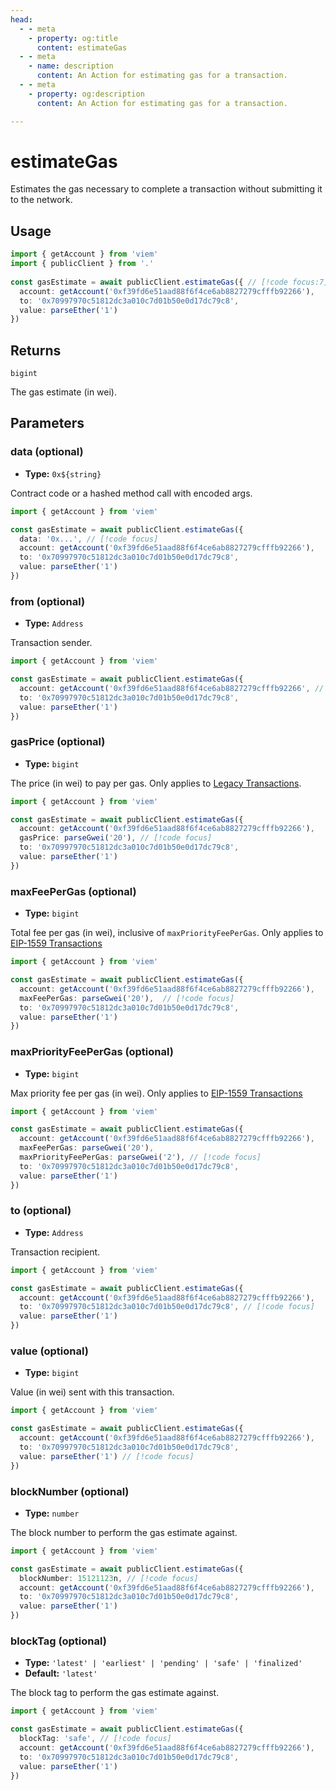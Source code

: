 ```yaml
---
head:
  - - meta
    - property: og:title
      content: estimateGas
  - - meta
    - name: description
      content: An Action for estimating gas for a transaction.
  - - meta
    - property: og:description
      content: An Action for estimating gas for a transaction.

---
```


# estimateGas

Estimates the gas necessary to complete a transaction without submitting it to the network.

## Usage

```ts
import { getAccount } from 'viem'
import { publicClient } from '.'
 
const gasEstimate = await publicClient.estimateGas({ // [!code focus:7]
  account: getAccount('0xf39fd6e51aad88f6f4ce6ab8827279cfffb92266'),
  to: '0x70997970c51812dc3a010c7d01b50e0d17dc79c8',
  value: parseEther('1')
})
```

## Returns

`bigint`

The gas estimate (in wei).

## Parameters

### data (optional)

- **Type:** `0x${string}`

Contract code or a hashed method call with encoded args.

```ts
import { getAccount } from 'viem'

const gasEstimate = await publicClient.estimateGas({
  data: '0x...', // [!code focus]
  account: getAccount('0xf39fd6e51aad88f6f4ce6ab8827279cfffb92266'),
  to: '0x70997970c51812dc3a010c7d01b50e0d17dc79c8',
  value: parseEther('1')
})
```

### from (optional)

- **Type:** `Address`

Transaction sender.

```ts
import { getAccount } from 'viem'

const gasEstimate = await publicClient.estimateGas({
  account: getAccount('0xf39fd6e51aad88f6f4ce6ab8827279cfffb92266', // [!code focus)]
  to: '0x70997970c51812dc3a010c7d01b50e0d17dc79c8',
  value: parseEther('1')
})
```

### gasPrice (optional)

- **Type:** `bigint`

The price (in wei) to pay per gas. Only applies to [Legacy Transactions](/docs/glossary/terms#TODO).

```ts
import { getAccount } from 'viem'

const gasEstimate = await publicClient.estimateGas({
  account: getAccount('0xf39fd6e51aad88f6f4ce6ab8827279cfffb92266'),
  gasPrice: parseGwei('20'), // [!code focus]
  to: '0x70997970c51812dc3a010c7d01b50e0d17dc79c8',
  value: parseEther('1') 
})
```

### maxFeePerGas (optional)

- **Type:** `bigint`

Total fee per gas (in wei), inclusive of `maxPriorityFeePerGas`. Only applies to [EIP-1559 Transactions](/docs/glossary/terms#TODO)

```ts
import { getAccount } from 'viem'

const gasEstimate = await publicClient.estimateGas({
  account: getAccount('0xf39fd6e51aad88f6f4ce6ab8827279cfffb92266'),
  maxFeePerGas: parseGwei('20'),  // [!code focus]
  to: '0x70997970c51812dc3a010c7d01b50e0d17dc79c8',
  value: parseEther('1')
})
```

### maxPriorityFeePerGas (optional)

- **Type:** `bigint`

Max priority fee per gas (in wei). Only applies to [EIP-1559 Transactions](/docs/glossary/terms#TODO)

```ts
import { getAccount } from 'viem'

const gasEstimate = await publicClient.estimateGas({
  account: getAccount('0xf39fd6e51aad88f6f4ce6ab8827279cfffb92266'),
  maxFeePerGas: parseGwei('20'),
  maxPriorityFeePerGas: parseGwei('2'), // [!code focus]
  to: '0x70997970c51812dc3a010c7d01b50e0d17dc79c8',
  value: parseEther('1')
})
```

### to (optional)

- **Type:** `Address`

Transaction recipient.

```ts
import { getAccount } from 'viem'

const gasEstimate = await publicClient.estimateGas({
  account: getAccount('0xf39fd6e51aad88f6f4ce6ab8827279cfffb92266'),
  to: '0x70997970c51812dc3a010c7d01b50e0d17dc79c8', // [!code focus]
  value: parseEther('1')
})
```

### value (optional)

- **Type:** `bigint`

Value (in wei) sent with this transaction.

```ts
import { getAccount } from 'viem'

const gasEstimate = await publicClient.estimateGas({
  account: getAccount('0xf39fd6e51aad88f6f4ce6ab8827279cfffb92266'),
  to: '0x70997970c51812dc3a010c7d01b50e0d17dc79c8',
  value: parseEther('1') // [!code focus]
})
```

### blockNumber (optional)

- **Type:** `number`

The block number to perform the gas estimate against.

```ts
import { getAccount } from 'viem'

const gasEstimate = await publicClient.estimateGas({
  blockNumber: 15121123n, // [!code focus]
  account: getAccount('0xf39fd6e51aad88f6f4ce6ab8827279cfffb92266'),
  to: '0x70997970c51812dc3a010c7d01b50e0d17dc79c8',
  value: parseEther('1') 
})
```

### blockTag (optional)

- **Type:** `'latest' | 'earliest' | 'pending' | 'safe' | 'finalized'`
- **Default:** `'latest'`

The block tag to perform the gas estimate against.

```ts
import { getAccount } from 'viem'

const gasEstimate = await publicClient.estimateGas({
  blockTag: 'safe', // [!code focus]
  account: getAccount('0xf39fd6e51aad88f6f4ce6ab8827279cfffb92266'),
  to: '0x70997970c51812dc3a010c7d01b50e0d17dc79c8',
  value: parseEther('1') 
})
```